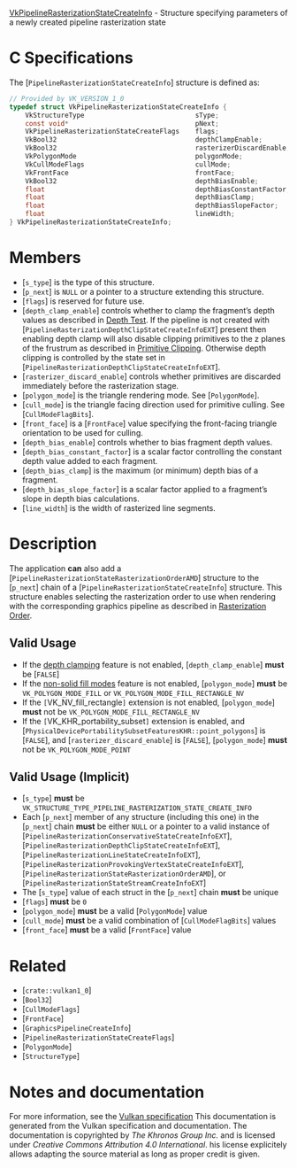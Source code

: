 [VkPipelineRasterizationStateCreateInfo](https://www.khronos.org/registry/vulkan/specs/1.3-extensions/man/html/VkPipelineRasterizationStateCreateInfo.html) - Structure specifying parameters of a newly created pipeline rasterization state

# C Specifications
The [`PipelineRasterizationStateCreateInfo`] structure is defined as:
```c
// Provided by VK_VERSION_1_0
typedef struct VkPipelineRasterizationStateCreateInfo {
    VkStructureType                            sType;
    const void*                                pNext;
    VkPipelineRasterizationStateCreateFlags    flags;
    VkBool32                                   depthClampEnable;
    VkBool32                                   rasterizerDiscardEnable;
    VkPolygonMode                              polygonMode;
    VkCullModeFlags                            cullMode;
    VkFrontFace                                frontFace;
    VkBool32                                   depthBiasEnable;
    float                                      depthBiasConstantFactor;
    float                                      depthBiasClamp;
    float                                      depthBiasSlopeFactor;
    float                                      lineWidth;
} VkPipelineRasterizationStateCreateInfo;
```

# Members
- [`s_type`] is the type of this structure.
- [`p_next`] is `NULL` or a pointer to a structure extending this structure.
- [`flags`] is reserved for future use.
- [`depth_clamp_enable`] controls whether to clamp the fragment’s depth values as described in [Depth Test](https://www.khronos.org/registry/vulkan/specs/1.3-extensions/html/vkspec.html#fragops-depth). If the pipeline is not created with [`PipelineRasterizationDepthClipStateCreateInfoEXT`] present then enabling depth clamp will also disable clipping primitives to the z planes of the frustrum as described in [Primitive Clipping](https://www.khronos.org/registry/vulkan/specs/1.3-extensions/html/vkspec.html#vertexpostproc-clipping). Otherwise depth clipping is controlled by the state set in [`PipelineRasterizationDepthClipStateCreateInfoEXT`].
- [`rasterizer_discard_enable`] controls whether primitives are discarded immediately before the rasterization stage.
- [`polygon_mode`] is the triangle rendering mode. See [`PolygonMode`].
- [`cull_mode`] is the triangle facing direction used for primitive culling. See [`CullModeFlagBits`].
- [`front_face`] is a [`FrontFace`] value specifying the front-facing triangle orientation to be used for culling.
- [`depth_bias_enable`] controls whether to bias fragment depth values.
- [`depth_bias_constant_factor`] is a scalar factor controlling the constant depth value added to each fragment.
- [`depth_bias_clamp`] is the maximum (or minimum) depth bias of a fragment.
- [`depth_bias_slope_factor`] is a scalar factor applied to a fragment’s slope in depth bias calculations.
- [`line_width`] is the width of rasterized line segments.

# Description
The application  **can**  also add a
[`PipelineRasterizationStateRasterizationOrderAMD`] structure to the
[`p_next`] chain of a [`PipelineRasterizationStateCreateInfo`]
structure.
This structure enables selecting the rasterization order to use when
rendering with the corresponding graphics pipeline as described in
[Rasterization Order](https://www.khronos.org/registry/vulkan/specs/1.3-extensions/html/vkspec.html#primsrast-order).
## Valid Usage
-    If the [depth clamping](https://www.khronos.org/registry/vulkan/specs/1.3-extensions/html/vkspec.html#features-depthClamp) feature is not enabled, [`depth_clamp_enable`] **must**  be [`FALSE`]
-    If the [non-solid fill modes](https://www.khronos.org/registry/vulkan/specs/1.3-extensions/html/vkspec.html#features-fillModeNonSolid) feature is not enabled, [`polygon_mode`] **must**  be `VK_POLYGON_MODE_FILL` or `VK_POLYGON_MODE_FILL_RECTANGLE_NV`
-    If the `[`VK_NV_fill_rectangle`]` extension is not enabled, [`polygon_mode`] **must**  not be `VK_POLYGON_MODE_FILL_RECTANGLE_NV`
-    If the `[`VK_KHR_portability_subset`]` extension is enabled, and [`PhysicalDevicePortabilitySubsetFeaturesKHR::point_polygons`] is [`FALSE`], and [`rasterizer_discard_enable`] is [`FALSE`], [`polygon_mode`] **must**  not be `VK_POLYGON_MODE_POINT`

## Valid Usage (Implicit)
-  [`s_type`] **must**  be `VK_STRUCTURE_TYPE_PIPELINE_RASTERIZATION_STATE_CREATE_INFO`
-    Each [`p_next`] member of any structure (including this one) in the [`p_next`] chain  **must**  be either `NULL` or a pointer to a valid instance of [`PipelineRasterizationConservativeStateCreateInfoEXT`], [`PipelineRasterizationDepthClipStateCreateInfoEXT`], [`PipelineRasterizationLineStateCreateInfoEXT`], [`PipelineRasterizationProvokingVertexStateCreateInfoEXT`], [`PipelineRasterizationStateRasterizationOrderAMD`], or [`PipelineRasterizationStateStreamCreateInfoEXT`]
-    The [`s_type`] value of each struct in the [`p_next`] chain  **must**  be unique
-  [`flags`] **must**  be `0`
-  [`polygon_mode`] **must**  be a valid [`PolygonMode`] value
-  [`cull_mode`] **must**  be a valid combination of [`CullModeFlagBits`] values
-  [`front_face`] **must**  be a valid [`FrontFace`] value

# Related
- [`crate::vulkan1_0`]
- [`Bool32`]
- [`CullModeFlags`]
- [`FrontFace`]
- [`GraphicsPipelineCreateInfo`]
- [`PipelineRasterizationStateCreateFlags`]
- [`PolygonMode`]
- [`StructureType`]

# Notes and documentation
For more information, see the [Vulkan specification](https://www.khronos.org/registry/vulkan/specs/1.3-extensions/html/vkspec.html)
This documentation is generated from the Vulkan specification and documentation.
The documentation is copyrighted by *The Khronos Group Inc.* and is licensed under *Creative Commons Attribution 4.0 International*.
his license explicitely allows adapting the source material as long as proper credit is given.
        
